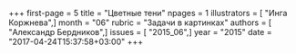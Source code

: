 +++
first-page = 5
title = "Цветные тени"
npages = 1
illustrators = [ "Инга Коржнева",]
month = "06"
rubric = "Задачи в картинках"
authors = [ "Александр Бердников",]
issues = [ "2015_06",]
year = "2015"
date = "2017-04-24T15:37:58+03:00"
+++
